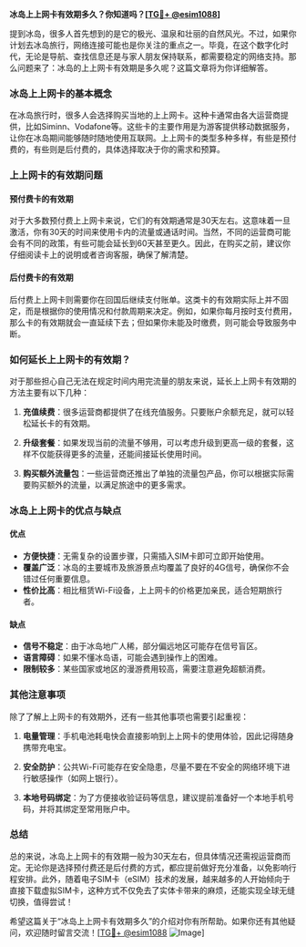 **冰岛上上网卡有效期多久？你知道吗？[[TG💪+ @esim1088](https://t.me/s/esim1088)]**

提到冰岛，很多人首先想到的是它的极光、温泉和壮丽的自然风光。不过，如果你计划去冰岛旅行，网络连接可能也是你关注的重点之一。毕竟，在这个数字化时代，无论是导航、查找信息还是与家人朋友保持联系，都需要稳定的网络支持。那么问题来了：冰岛的上上网卡有效期是多久呢？这篇文章将为你详细解答。

### 冰岛上上网卡的基本概念

在冰岛旅行时，很多人会选择购买当地的上上网卡。这种卡通常由各大运营商提供，比如Siminn、Vodafone等。这些卡的主要作用是为游客提供移动数据服务，让你在冰岛期间能够随时随地使用互联网。上上网卡的类型多种多样，有些是预付费的，有些则是后付费的，具体选择取决于你的需求和预算。

### 上上网卡的有效期问题

#### 预付费卡的有效期

对于大多数预付费上上网卡来说，它们的有效期通常是30天左右。这意味着一旦激活，你有30天的时间来使用卡内的流量或通话时间。当然，不同的运营商可能会有不同的政策，有些可能会延长到60天甚至更久。因此，在购买之前，建议你仔细阅读卡上的说明或者咨询客服，确保了解清楚。

#### 后付费卡的有效期

后付费上上网卡则需要你在回国后继续支付账单。这类卡的有效期实际上并不固定，而是根据你的使用情况和付款周期来决定。例如，如果你每月按时支付费用，那么卡的有效期就会一直延续下去；但如果你未能及时缴费，则可能会导致服务中断。

### 如何延长上上网卡的有效期？

对于那些担心自己无法在规定时间内用完流量的朋友来说，延长上上网卡有效期的方法主要有以下几种：

1. **充值续费**：很多运营商都提供了在线充值服务。只要账户余额充足，就可以轻松延长卡的有效期。
   
2. **升级套餐**：如果发现当前的流量不够用，可以考虑升级到更高一级的套餐，这样不仅能获得更多的流量，还能间接延长使用时间。

3. **购买额外流量包**：一些运营商还推出了单独的流量包产品，你可以根据实际需要购买额外的流量，以满足旅途中的更多需求。

### 冰岛上上网卡的优点与缺点

#### 优点

- **方便快捷**：无需复杂的设置步骤，只需插入SIM卡即可立即开始使用。
- **覆盖广泛**：冰岛的主要城市及旅游景点均覆盖了良好的4G信号，确保你不会错过任何重要信息。
- **性价比高**：相比租赁Wi-Fi设备，上上网卡的价格更加亲民，适合短期旅行者。

#### 缺点

- **信号不稳定**：由于冰岛地广人稀，部分偏远地区可能存在信号盲区。
- **语言障碍**：如果不懂冰岛语，可能会遇到操作上的困难。
- **限制较多**：某些国家或地区的漫游费用较高，需要注意避免超额消费。

### 其他注意事项

除了了解上上网卡的有效期外，还有一些其他事项也需要引起重视：

1. **电量管理**：手机电池耗电快会直接影响到上上网卡的使用体验，因此记得随身携带充电宝。
   
2. **安全防护**：公共Wi-Fi可能存在安全隐患，尽量不要在不安全的网络环境下进行敏感操作（如网上银行）。

3. **本地号码绑定**：为了方便接收验证码等信息，建议提前准备好一个本地手机号码，并将其绑定至常用账户中。

### 总结

总的来说，冰岛上上网卡的有效期一般为30天左右，但具体情况还需视运营商而定。无论你是选择预付费还是后付费的方式，都应提前做好充分准备，以免影响行程安排。此外，随着电子SIM卡（eSIM）技术的发展，越来越多的人开始倾向于直接下载虚拟SIM卡，这种方式不仅免去了实体卡带来的麻烦，还能实现全球无缝切换，值得尝试！

希望这篇关于“冰岛上上网卡有效期多久”的介绍对你有所帮助。如果你还有其他疑问，欢迎随时留言交流！[[TG💪+ @esim1088](https://t.me/s/esim1088) ![Image](https://i.postimg.cc/4NQfJmqS/Snipaste-2025-05-13-00-14-12.png)]